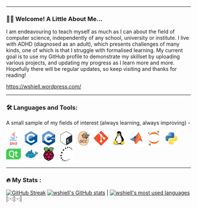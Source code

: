 
---


### :man_technologist: Welcome! A Little About Me...
I am endeavouring to teach myself as much as I can about the field of computer science, independently of any school, university or institute. I live with ADHD (diagnosed as an adult), which presents challenges of many kinds, one of which is that I struggle with formalised learning. My current goal is to use my GitHub profile to demonstrate my skillset by uploading various projects, and updating my progress as I learn more and more. Hopefully there will be regular updates, so keep visiting and thanks for reading!

https://wshiell.wordpress.com/

---

### :hammer_and_wrench: Languages and Tools:
A small sample of my fields of interest (always learning, always improving) - 
<div>
  <img src="https://github.com/devicons/devicon/blob/master/icons/java/java-original-wordmark.svg" title="Java" alt="Java" width="40" height="40"/>&nbsp;
  <img src="https://github.com/devicons/devicon/blob/master/icons/c/c-original.svg" title="C" alt="C" width="40" height="40"/>&nbsp;
  <img src="https://github.com/devicons/devicon/blob/master/icons/cplusplus/cplusplus-original.svg" title="C++" alt="C++" width="40" height="40"/>&nbsp;
  <img src="https://github.com/devicons/devicon/blob/master/icons/bash/bash-original.svg" title="bash" alt="bash" width="40" height="40"/>&nbsp;
  <img src="https://github.com/devicons/devicon/blob/master/icons/gcc/gcc-original.svg" title="gcc" alt="gcc" width="40" height="40"/>&nbsp;
  <img src="https://github.com/devicons/devicon/blob/master/icons/git/git-original.svg" title="git" alt="git" width="40" height="40"/>&nbsp;
  <img src="https://github.com/devicons/devicon/blob/master/icons/linux/linux-original.svg" title="linux" alt="linux" width="40" height="40"/>&nbsp;
  <img src="https://github.com/devicons/devicon/blob/master/icons/matlab/matlab-original.svg" title="matlab" alt="matlab" width="40" height="40"/>&nbsp;
  <img src="https://github.com/devicons/devicon/blob/master/icons/jupyter/jupyter-original.svg" title="jupyter" alt="jupyter" width="40" height="40"/>&nbsp;
  <img src="https://github.com/devicons/devicon/blob/master/icons/python/python-original.svg" title="python" alt="python" width="40" height="40"/>&nbsp;
  <img src="https://github.com/devicons/devicon/blob/master/icons/qt/qt-original.svg" title="qt" alt="qt" width="40" height="40"/>&nbsp;
  <img src="https://github.com/devicons/devicon/blob/master/icons/docker/docker-original.svg" title="docker" alt="docker" width="40" height="40"/>&nbsp;
  <img src="https://github.com/devicons/devicon/blob/master/icons/raspberrypi/raspberrypi-original.svg" title="raspberrypi" alt="raspberrypi" width="40" height="40"/>&nbsp;
  <img src="https://github.com/devicons/devicon/blob/master/icons/ssh/ssh-original.svg" title="ssh" alt="ssh" width="40" height="40"/>&nbsp;
</div>

---

### :fire: My Stats :

[![GitHub Streak](http://github-readme-streak-stats.herokuapp.com?user=wshiell&theme=dark&background=000000)](https://git.io/streak-stats)
[![wshiell's GitHub stats](https://github-readme-stats.vercel.app/api?username=wshiell&count_private=true&include_all_commits=true&show_icons=true&hide=issues&hide_border=true&theme=jolly)](https://github.com/wshiell?tab=repositories) | [![wshiell's most used languages](https://github-readme-stats.vercel.app/api/top-langs/?username=wshiell&layout=compact&hide_border=true&theme=jolly)](https://github.com/wshiell?tab=repositories)
|:-:|:-:|

<div id="badges" align="center">
  <img src="https://komarev.com/ghpvc/?username=wshiell&style=flat-square&color=blue" alt=""/>
</div>

<!--
**wshiell/wshiell** is a ✨ _special_ ✨ repository because its `README.md` (this file) appears on your GitHub profile.

Here are some ideas to get you started:

- 🔭 I’m currently working on ...
- 🌱 I’m currently learning ...
- 👯 I’m looking to collaborate on ...
- 🤔 I’m looking for help with ...
- 💬 Ask me about ...
- 📫 How to reach me: ...
- 😄 Pronouns: ...
- ⚡ Fun fact: ...
-->
